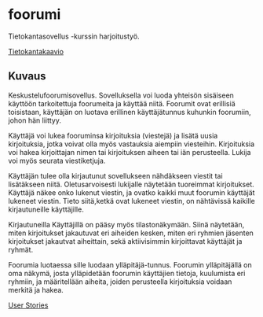 # foorumi

Tietokantasovellus -kurssin harjoitustyö.

[Tietokantakaavio](dokumentaatio/Tietokantakaavio.png)

## Kuvaus

Keskustelufoorumisovellus. Sovelluksella voi luoda yhteisön sisäiseen käyttöön tarkoitettuja foorumeita ja käyttää niitä. Foorumit ovat erillisiä toisistaan, käyttäjän on luotava erillinen käyttäjätunnus kuhunkin foorumiin, johon hän liittyy.

Käyttäjä voi lukea fooruminsa kirjoituksia (viestejä) ja lisätä uusia kirjoituksia, jotka voivat olla myös vastauksia aiempiin viesteihin. Kirjoituksia voi hakea kirjoittajan nimen tai kirjoituksen aiheen tai iän perusteella. Lukija voi myös seurata viestiketjuja.

Käyttäjän tulee olla kirjautunut sovellukseen nähdäkseen viestit tai lisätäkseen niitä. Oletusarvoisesti lukijalle näytetään tuoreimmat kirjoitukset. Käyttäjä näkee onko lukenut viestin, ja ovatko kaikki muut foorumin käyttäjät lukeneet viestin. Tieto siitä,ketkä ovat lukeneet viestin, on nähtävissä kaikille kirjautuneille käyttäjille.

Kirjautuneilla Käyttäjillä on pääsy myös tilastonäkymään. Siinä näytetään, miten kirjoitukset jakautuvat eri aiheiden kesken, miten eri ryhmien jäsenten kirjoitukset jakautvat aiheittain, sekä aktiivisimmin kirjoittavat käyttäjät ja ryhmät.

Foorumia luotaessa sille luodaan ylläpitäjä-tunnus. Foorumin ylläpitäjällä on oma näkymä, josta ylläpidetään foorumin käyttäjien tietoja, kuulumista eri ryhmiin, ja määritellään aiheita, joiden perusteella kirjoituksia voidaan merkitä ja hakea.

[User Stories](dokumentaatio/UserStories.md)
